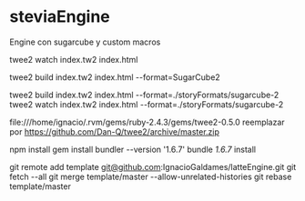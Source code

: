 # steviaEngine
Engine con sugarcube y custom macros

twee2 watch index.tw2 index.html

twee2 build index.tw2 index.html --format=SugarCube2

twee2 build index.tw2 index.html --format=./storyFormats/sugarcube-2
twee2 watch index.tw2 index.html --format=./storyFormats/sugarcube-2

file:///home/ignacio/.rvm/gems/ruby-2.4.3/gems/twee2-0.5.0 reemplazar por https://github.com/Dan-Q/twee2/archive/master.zip

npm install
gem install bundler --version '1.6.7'
bundle _1.6.7_ install

git remote add template git@github.com:IgnacioGaldames/latteEngine.git
git fetch --all
git merge template/master --allow-unrelated-histories
git rebase template/master
